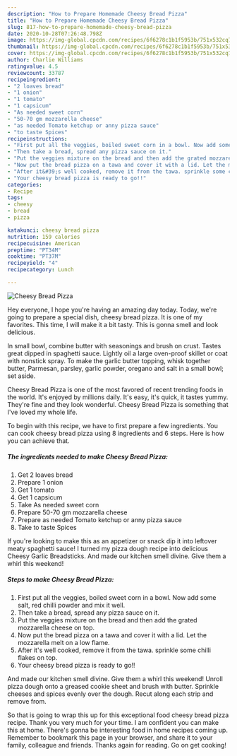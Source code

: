 ```yaml
---
description: "How to Prepare Homemade Cheesy Bread Pizza"
title: "How to Prepare Homemade Cheesy Bread Pizza"
slug: 817-how-to-prepare-homemade-cheesy-bread-pizza
date: 2020-10-28T07:26:48.798Z
image: https://img-global.cpcdn.com/recipes/6f6278c1b1f5953b/751x532cq70/cheesy-bread-pizza-recipe-main-photo.jpg
thumbnail: https://img-global.cpcdn.com/recipes/6f6278c1b1f5953b/751x532cq70/cheesy-bread-pizza-recipe-main-photo.jpg
cover: https://img-global.cpcdn.com/recipes/6f6278c1b1f5953b/751x532cq70/cheesy-bread-pizza-recipe-main-photo.jpg
author: Charlie Williams
ratingvalue: 4.5
reviewcount: 33787
recipeingredient:
- "2 loaves bread"
- "1 onion"
- "1 tomato"
- "1 capsicum"
- "As needed sweet corn"
- "50-70 gm mozzarella cheese"
- "as needed Tomato ketchup or anny pizza sauce"
- "to taste Spices"
recipeinstructions:
- "First put all the veggies, boiled sweet corn in a bowl. Now add some salt, red chilli powder and mix it well."
- "Then take a bread, spread any pizza sauce on it."
- "Put the veggies mixture on the bread and then add the grated mozzarella cheese on top."
- "Now put the bread pizza on a tawa and cover it with a lid. Let the mozzarella melt on a low flame."
- "After it&#39;s well cooked, remove it from the tawa. sprinkle some chilli flakes on top."
- "Your cheesy bread pizza is ready to go!!"
categories:
- Recipe
tags:
- cheesy
- bread
- pizza

katakunci: cheesy bread pizza 
nutrition: 159 calories
recipecuisine: American
preptime: "PT34M"
cooktime: "PT37M"
recipeyield: "4"
recipecategory: Lunch

---
```



![Cheesy Bread Pizza](https://img-global.cpcdn.com/recipes/6f6278c1b1f5953b/751x532cq70/cheesy-bread-pizza-recipe-main-photo.jpg)

Hey everyone, I hope you're having an amazing day today. Today, we're going to prepare a special dish, cheesy bread pizza. It is one of my favorites. This time, I will make it a bit tasty. This is gonna smell and look delicious.

In small bowl, combine butter with seasonings and brush on crust. Tastes great dipped in spaghetti sauce. Lightly oil a large oven-proof skillet or coat with nonstick spray. To make the garlic butter topping, whisk together butter, Parmesan, parsley, garlic powder, oregano and salt in a small bowl; set aside.

Cheesy Bread Pizza is one of the most favored of recent trending foods in the world. It's enjoyed by millions daily. It's easy, it's quick, it tastes yummy. They're fine and they look wonderful. Cheesy Bread Pizza is something that I've loved my whole life.


To begin with this recipe, we have to first prepare a few ingredients. You can cook cheesy bread pizza using 8 ingredients and 6 steps. Here is how you can achieve that.

<!--inarticleads1-->

##### The ingredients needed to make Cheesy Bread Pizza:

1. Get 2 loaves bread
1. Prepare 1 onion
1. Get 1 tomato
1. Get 1 capsicum
1. Take As needed sweet corn
1. Prepare 50-70 gm mozzarella cheese
1. Prepare as needed Tomato ketchup or anny pizza sauce
1. Take to taste Spices


If you&#39;re looking to make this as an appetizer or snack dip it into leftover meaty spaghetti sauce! I turned my pizza dough recipe into delicious Cheesy Garlic Breadsticks. And made our kitchen smell divine. Give them a whirl this weekend! 

<!--inarticleads2-->

##### Steps to make Cheesy Bread Pizza:

1. First put all the veggies, boiled sweet corn in a bowl. Now add some salt, red chilli powder and mix it well.
1. Then take a bread, spread any pizza sauce on it.
1. Put the veggies mixture on the bread and then add the grated mozzarella cheese on top.
1. Now put the bread pizza on a tawa and cover it with a lid. Let the mozzarella melt on a low flame.
1. After it&#39;s well cooked, remove it from the tawa. sprinkle some chilli flakes on top.
1. Your cheesy bread pizza is ready to go!!


And made our kitchen smell divine. Give them a whirl this weekend! Unroll pizza dough onto a greased cookie sheet and brush with butter. Sprinkle cheeses and spices evenly over the dough. Recut along each strip and remove from. 

So that is going to wrap this up for this exceptional food cheesy bread pizza recipe. Thank you very much for your time. I am confident you can make this at home. There's gonna be interesting food in home recipes coming up. Remember to bookmark this page in your browser, and share it to your family, colleague and friends. Thanks again for reading. Go on get cooking!

